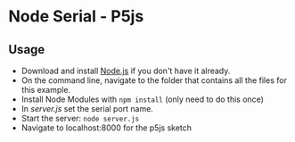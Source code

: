 # Node Serial - P5js

## Usage

* Download and install [Node.js](https://nodejs.org/) if you don't have it already.
* On the command line, navigate to the folder that contains all the files for this example.
* Install Node Modules with `npm install` (only need to do this once)
* In *server.js* set the serial port name.
* Start the server: `node server.js`
* Navigate to localhost:8000 for the p5js sketch
